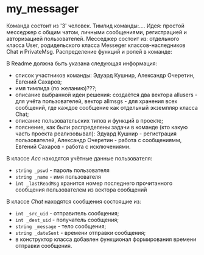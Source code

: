# my_messager
Команда состоит из '3' человек.
Тимлид команды:....
Идея: простой месседжер с общим чатом, личными сообщениями, регистрацией и авторизацией пользователей.
Месседжер состоит из: отдельного класса User, родидельского класса Messeger классов-наследников Chat и  PrivateMsg.
Распределение функций и ролей в команде:

В Readme должна быть указана следующая информация:

- список участников команды: Эдуард Кушнир, Александр Очеретин, Евгений Сахаров;
- имя тимлида (по желанию)???;
- описание выбранной идеи решения: создаётся два вектора allusers - для учёта пользователей, вектор allmsgs - для хранения всех сообщений, где каждое сообщение как отдельный экземпляр класса Chat;
- описание пользовательских типов и функций в проекте;
- пояснение, как были распределены задачи в команде (кто какую часть проекта реализовывал): Эдуард Кушнир - регистрация пользователей, Александр Очеретин - работа с сообщениямм, Евгений Сахаров - работа с исключениями.

В классе *Acc* находятся учётные данные пользователя:
- `string _pswd` - пароль пользователя
- `string _name` - имя пользователя
- `int _lastReadMsg` хранится номер последнего прочитанного сообщения пользователем из вектора сообщений

В классе *Chat* находятся сообщения состоящие из:
- `int _src_uid` - отправитель сообщения;
- `int _dest_uid` - получатель сообщения;
- `string _message` - тело сообщения;
- `string _dateSent` - времени отправки сообщения;
- в конструктор класса добавлен функционал формирования времени отправки сообщения.
